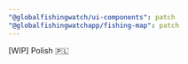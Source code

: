 ```yaml
---
"@globalfishingwatch/ui-components": patch
"@globalfishingwatchapp/fishing-map": patch
---
```


[WIP] Polish 🇵🇱
